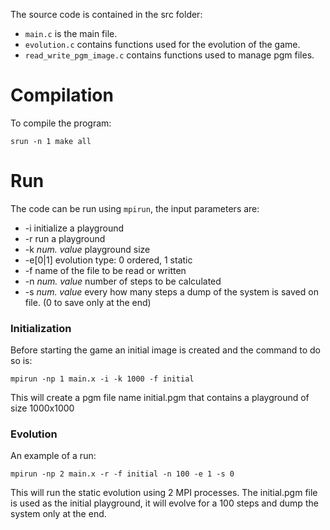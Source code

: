The source code is contained in the src folder:
* `main.c` is the main file.
* `evolution.c` contains functions used for the evolution of the game.
* `read_write_pgm_image.c` contains functions used to manage pgm files.

# Compilation
To compile the program:
```
srun -n 1 make all
```
# Run
The code can be run using `mpirun`, the input parameters are:
* -i initialize a playground 
* -r run a playground
* -k _num. value_ playground size
* -e[0|1] evolution type: 0 ordered, 1 static
* -f name of the file to be read or written
* -n _num. value_ number of steps to be calculated
* -s _num. value_ every how many steps a dump of the system is saved on file. (0 to save only at the end)

### Initialization
Before starting the game an initial image is created and the command to do so is:
```
mpirun -np 1 main.x -i -k 1000 -f initial
```
This will create a pgm file name initial.pgm that contains a playground of size 1000x1000

### Evolution
An example of a run:
```
mpirun -np 2 main.x -r -f initial -n 100 -e 1 -s 0
```
This will run the static evolution using 2 MPI processes. The initial.pgm file is used as the initial playground, it will evolve for a 100 steps and dump the system only at the end.
